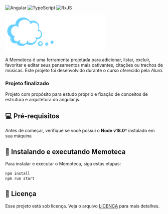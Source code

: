 ![Angular](https://img.shields.io/badge/angular-%23DD0031.svg?style=for-the-badge&logo=angular&logoColor=white) ![TypeScript](https://img.shields.io/badge/typescript-%23007ACC.svg?style=for-the-badge&logo=typescript&logoColor=white) ![RxJS](https://img.shields.io/badge/rxjs-%23B7178C.svg?style=for-the-badge&logo=reactivex&logoColor=white)

<img src="./src/assets/imagens/logo-memoteca.png" alt="logo memoteca">

A Memoteca é uma ferramenta projetada para adicionar, listar, excluir, favoritar e editar seus pensamentos mais cativantes, citações ou trechos de músicas. Este projeto foi desenvolvido durante o curso oferecido pela *Alura*.

### Projeto finalizado

Projeto com propósito para estudo próprio e fixação de conceitos de estrutura e arquitetura do angular.js.

## 💻 Pré-requisitos

Antes de começar, verifique se você possui o **Node v18.0^** instalado em sua máquina

## 🚀 Instalando e executando Memoteca

Para instalar e executar o Memoteca, siga estas etapas:


```
npm install
npm run start
```

## 📝 Licença

Esse projeto está sob licença. Veja o arquivo [LICENÇA](LICENSE.md) para mais detalhes.